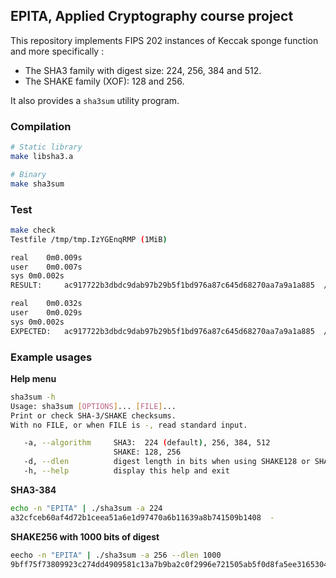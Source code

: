 ## EPITA, Applied Cryptography course project

This repository implements FIPS 202 instances of Keccak sponge function and more specifically :
* The SHA3 family with digest size: 224, 256, 384 and 512.
* The SHAKE family (XOF): 128 and 256.

It also provides a `sha3sum` utility program.

### Compilation

```bash
# Static library
make libsha3.a

# Binary
make sha3sum
```

### Test
```bash
make check
Testfile /tmp/tmp.IzYGEnqRMP (1MiB)

real	0m0.009s
user	0m0.007s
sys	0m0.002s
RESULT:		ac917722b3dbdc9dab97b29b5f1bd976a87c645d68270aa7a9a1a885  /tmp/tmp.IzYGEnqRMP

real	0m0.032s
user	0m0.029s
sys	0m0.002s
EXPECTED:	ac917722b3dbdc9dab97b29b5f1bd976a87c645d68270aa7a9a1a885  /tmp/tmp.IzYGEnqRMP
```

### Example usages

__Help menu__
```bash
sha3sum -h
Usage: sha3sum [OPTIONS]... [FILE]...
Print or check SHA-3/SHAKE checksums.
With no FILE, or when FILE is -, read standard input.

   -a, --algorithm     SHA3:  224 (default), 256, 384, 512
                       SHAKE: 128, 256
   -d, --dlen          digest length in bits when using SHAKE128 or SHAKE256
   -h, --help          display this help and exit
```

__SHA3-384__
```bash
echo -n "EPITA" | ./sha3sum -a 224
a32cfceb60af4d72b1ceea51a6e1d97470a6b11639a8b741509b1408  -
```

__SHAKE256 with 1000 bits of digest__
```bash
eecho -n "EPITA" | ./sha3sum -a 256 --dlen 1000
9bff75f73809923c274dd4909581c13a7b9ba2c0f2996e721505ab5f0d8fa5ee31653045422561aaae431acfb8b35ab04fa650d55b90abc631071922bbbbed2068539bd4f3ef6af735710c5f74c95ca2a1b7b7143fd6331f2301f22162443fd8ce1b8c761445ab1d0f19432615427db84290b3ca49c0bab8c218cb6f8e  -
```
